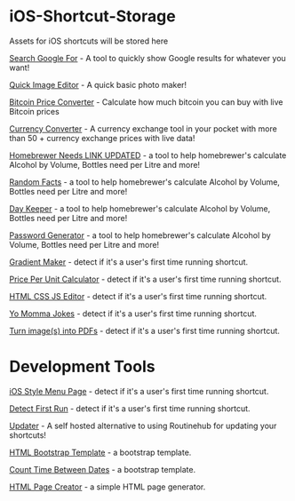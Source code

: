 # iOS-Shortcut-Storage
Assets for iOS shortcuts will be stored here


[Search Google For](https://www.icloud.com/shortcuts/b7de2bb0e9cb470c9407aa356076c303) - A tool to quickly show Google results for whatever you want!

[Quick Image Editor](https://www.icloud.com/shortcuts/15ddd9b476f8448f9322b5d5068c2526) - A quick basic photo maker! 

[Bitcoin Price Converter](https://www.icloud.com/shortcuts/d223bad3b18b494285bc67516382a744?fbclid=IwAR13wb_Ysr353l4vJE2Rtl9cEov4ibW_3PAuUucZ4cES57yGud_zVLMA6jw) - Calculate how much bitcoin you can buy with live Bitcoin prices
 
[Currency Converter](https://www.icloud.com/shortcuts/e38b4bf08edf48bd88986e08ab502ccf?fbclid=IwAR3U8hUDYPbi0mjET9DiN9Ho5D4va9L2-49AcDjbyycRIL6klNmkhL1NXBc) - A currency exchange tool in your pocket with more than 50 + currency exchange prices with live data!

[Homebrewer Needs LINK UPDATED](https://www.icloud.com/shortcuts/e38b4bf08edf48bd88986e08ab502ccf?fbclid=IwAR3U8hUDYPbi0mjET9DiN9Ho5D4va9L2-49AcDjbyycRIL6klNmkhL1NXBc) - a tool to help homebrewer's calculate Alcohol by Volume, Bottles need per Litre and more! 

[Random Facts](https://www.icloud.com/shortcuts/e38b4bf08edf48bd88986e08ab502ccf?fbclid=IwAR3U8hUDYPbi0mjET9DiN9Ho5D4va9L2-49AcDjbyycRIL6klNmkhL1NXBc) - a tool to help homebrewer's calculate Alcohol by Volume, Bottles need per Litre and more! 

[Day Keeper](https://www.icloud.com/shortcuts/e38b4bf08edf48bd88986e08ab502ccf?fbclid=IwAR3U8hUDYPbi0mjET9DiN9Ho5D4va9L2-49AcDjbyycRIL6klNmkhL1NXBc) - a tool to help homebrewer's calculate Alcohol by Volume, Bottles need per Litre and more! 

[Password Generator](https://www.icloud.com/shortcuts/e38b4bf08edf48bd88986e08ab502ccf?fbclid=IwAR3U8hUDYPbi0mjET9DiN9Ho5D4va9L2-49AcDjbyycRIL6klNmkhL1NXBc) - a tool to help homebrewer's calculate Alcohol by Volume, Bottles need per Litre and more! 

[Gradient Maker](https://www.icloud.com/shortcuts/e38b4bf08edf48bd88986e08ab502ccf?fbclid=IwAR3U8hUDYPbi0mjET9DiN9Ho5D4va9L2-49AcDjbyycRIL6klNmkhL1NXBc) - detect if it's a user's first time running shortcut.

[Price Per Unit Calculator](https://www.icloud.com/shortcuts/e38b4bf08edf48bd88986e08ab502ccf?fbclid=IwAR3U8hUDYPbi0mjET9DiN9Ho5D4va9L2-49AcDjbyycRIL6klNmkhL1NXBc) - detect if it's a user's first time running shortcut.

[HTML CSS JS Editor](https://www.icloud.com/shortcuts/e38b4bf08edf48bd88986e08ab502ccf?fbclid=IwAR3U8hUDYPbi0mjET9DiN9Ho5D4va9L2-49AcDjbyycRIL6klNmkhL1NXBc) - detect if it's a user's first time running shortcut.

[Yo Momma Jokes](https://www.icloud.com/shortcuts/e38b4bf08edf48bd88986e08ab502ccf?fbclid=IwAR3U8hUDYPbi0mjET9DiN9Ho5D4va9L2-49AcDjbyycRIL6klNmkhL1NXBc) - detect if it's a user's first time running shortcut.

[Turn image(s) into PDFs](https://www.icloud.com/shortcuts/e38b4bf08edf48bd88986e08ab502ccf?fbclid=IwAR3U8hUDYPbi0mjET9DiN9Ho5D4va9L2-49AcDjbyycRIL6klNmkhL1NXBc) - detect if it's a user's first time running shortcut.

 # Development Tools

[iOS Style Menu Page](https://www.icloud.com/shortcuts/e38b4bf08edf48bd88986e08ab502ccf?fbclid=IwAR3U8hUDYPbi0mjET9DiN9Ho5D4va9L2-49AcDjbyycRIL6klNmkhL1NXBc) - detect if it's a user's first time running shortcut.
 
[Detect First Run](https://www.icloud.com/shortcuts/e38b4bf08edf48bd88986e08ab502ccf?fbclid=IwAR3U8hUDYPbi0mjET9DiN9Ho5D4va9L2-49AcDjbyycRIL6klNmkhL1NXBc) - detect if it's a user's first time running shortcut.
 
[Updater](https://github.com/MarketingPipeline/iOS-Shortcuts-Storage/blob/main/iOS-Shortcut-Updater.md) - A self hosted alternative to using Routinehub for updating your shortcuts!

[HTML Bootstrap Template](https://www.icloud.com/shortcuts/e38b4bf08edf48bd88986e08ab502ccf?fbclid=IwAR3U8hUDYPbi0mjET9DiN9Ho5D4va9L2-49AcDjbyycRIL6klNmkhL1NXBc) - a bootstrap template.

[Count Time Between Dates](https://www.icloud.com/shortcuts/e38b4bf08edf48bd88986e08ab502ccf?fbclid=IwAR3U8hUDYPbi0mjET9DiN9Ho5D4va9L2-49AcDjbyycRIL6klNmkhL1NXBc) - a bootstrap template.


[HTML Page Creator](https://www.icloud.com/shortcuts/e38b4bf08edf48bd88986e08ab502ccf?fbclid=IwAR3U8hUDYPbi0mjET9DiN9Ho5D4va9L2-49AcDjbyycRIL6klNmkhL1NXBc) - a simple HTML page generator.

